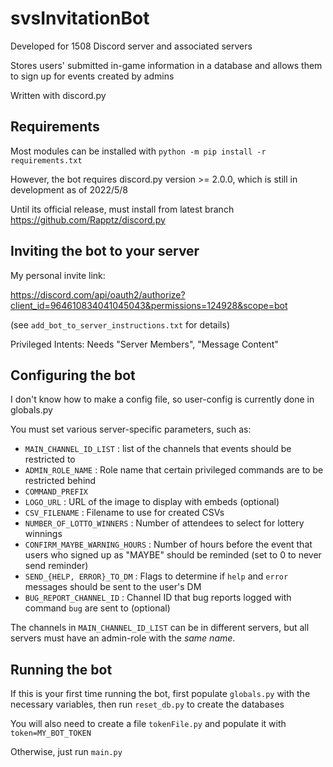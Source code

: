 # svsInvitationBot
Developed for 1508 Discord server and associated servers

Stores users' submitted in-game information in a database and allows them to sign up for events created by admins

Written with discord.py

## Requirements
Most modules can be installed with `python -m pip install -r requirements.txt`

However, the bot requires discord.py version >= 2.0.0, which is still in development as of 2022/5/8

Until its official release, must install from latest branch https://github.com/Rapptz/discord.py

## Inviting the bot to your server
My personal invite link: 

https://discord.com/api/oauth2/authorize?client_id=964610834041045043&permissions=124928&scope=bot

(see `add_bot_to_server_instructions.txt` for details)

Privileged Intents: Needs "Server Members", "Message Content" 

## Configuring the bot
I don't know how to make a config file, so user-config is currently done in globals.py

You must set various server-specific parameters, such as: 

* `MAIN_CHANNEL_ID_LIST` : list of the channels that events should be restricted to 
* `ADMIN_ROLE_NAME` : Role name that certain privileged commands are to be restricted behind
* `COMMAND_PREFIX`
* `LOGO_URL` : URL of the image to display with embeds (optional)
* `CSV_FILENAME` : Filename to use for created CSVs
* `NUMBER_OF_LOTTO_WINNERS` : Number of attendees to select for lottery winnings
* `CONFIRM_MAYBE_WARNING_HOURS` : Number of hours before the event that users who signed up as "MAYBE" should be reminded (set to 0 to never send reminder)
* `SEND_{HELP, ERROR}_TO_DM` : Flags to determine if `help` and `error` messages should be sent to the user's DM
* `BUG_REPORT_CHANNEL_ID` : Channel ID that bug reports logged with command `bug` are sent to (optional)

The channels in `MAIN_CHANNEL_ID_LIST` can be in different servers, but all servers must have an admin-role with the *same name*.

## Running the bot
If this is your first time running the bot, first populate `globals.py` with the necessary variables, then run `reset_db.py` to create the databases

You will also need to create a file `tokenFile.py` and populate it with `token=MY_BOT_TOKEN`

Otherwise, just run `main.py`
